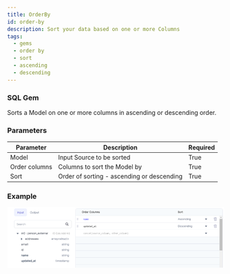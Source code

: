 ```yaml
---
title: OrderBy
id: order-by
description: Sort your data based on one or more Columns
tags:
  - gems
  - order by
  - sort
  - ascending
  - descending
---
```


<h3><span class="badge">SQL Gem</span></h3>

Sorts a Model on one or more columns in ascending or descending order.

### Parameters

| Parameter     | Description                                | Required |
| ------------- | ------------------------------------------ | -------- |
| Model         | Input Source to be sorted                  | True     |
| Order columns | Columns to sort the Model by               | True     |
| Sort          | Order of sorting - ascending or descending | True     |

### Example

![Example usage of OrderBy](./img/orderby_eg_0.png)
